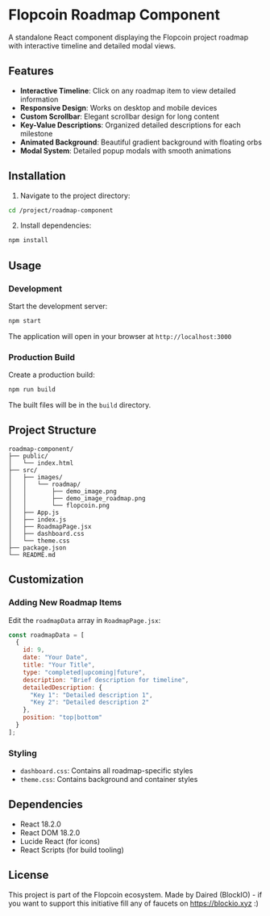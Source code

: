# Flopcoin Roadmap Component

A standalone React component displaying the Flopcoin project roadmap with interactive timeline and detailed modal views.

## Features

- **Interactive Timeline**: Click on any roadmap item to view detailed information
- **Responsive Design**: Works on desktop and mobile devices
- **Custom Scrollbar**: Elegant scrollbar design for long content
- **Key-Value Descriptions**: Organized detailed descriptions for each milestone
- **Animated Background**: Beautiful gradient background with floating orbs
- **Modal System**: Detailed popup modals with smooth animations

## Installation

1. Navigate to the project directory:
```bash
cd /project/roadmap-component
```

2. Install dependencies:
```bash
npm install
```

## Usage

### Development
Start the development server:
```bash
npm start
```

The application will open in your browser at `http://localhost:3000`

### Production Build
Create a production build:
```bash
npm run build
```

The built files will be in the `build` directory.

## Project Structure

```
roadmap-component/
├── public/
│   └── index.html
├── src/
│   ├── images/
│   │   └── roadmap/
│   │       ├── demo_image.png
│   │       ├── demo_image_roadmap.png
│   │       └── flopcoin.png
│   ├── App.js
│   ├── index.js
│   ├── RoadmapPage.jsx
│   ├── dashboard.css
│   └── theme.css
├── package.json
└── README.md
```

## Customization

### Adding New Roadmap Items

Edit the `roadmapData` array in `RoadmapPage.jsx`:

```javascript
const roadmapData = [
  {
    id: 9,
    date: "Your Date",
    title: "Your Title",
    type: "completed|upcoming|future",
    description: "Brief description for timeline",
    detailedDescription: {
      "Key 1": "Detailed description 1",
      "Key 2": "Detailed description 2"
    },
    position: "top|bottom"
  }
];
```

### Styling

- `dashboard.css`: Contains all roadmap-specific styles
- `theme.css`: Contains background and container styles

## Dependencies

- React 18.2.0
- React DOM 18.2.0
- Lucide React (for icons)
- React Scripts (for build tooling)

## License

This project is part of the Flopcoin ecosystem. Made by Daired (BlockIO) - if you want to support this initiative fill any of faucets on https://blockio.xyz :)
